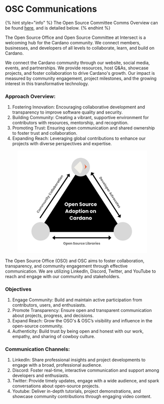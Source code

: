 # OSC Communications



{% hint style="info" %}
The Open Source Committee Comms Overview can be found [here](https://docs.google.com/presentation/d/1jcprNN0hQj-aWdk6llX9eLxZzc1dEERT4V9O4AmbaXs/edit?usp=sharing), and is detailed below.&#x20;
{% endhint %}

The Open Source Office and Open Source Committee at Intersect is a welcoming hub for the Cardano community. We connect members, businesses, and developers of all levels to collaborate, learn, and build on Cardano.

We connect the Cardano community through our website, social media, events, and partnerships. We provide resources, host Q\&As, showcase projects, and foster collaboration to drive Cardano's growth. Our impact is measured by community engagement, project milestones, and the growing interest in this transformative technology.

### Approach Overview:

1. Fostering Innovation: Encouraging collaborative development and transparency to improve software quality and security.
2. Building Community: Creating a vibrant, supportive environment for contributors with resources, mentorship, and recognition.
3. Promoting Trust: Ensuring open communication and shared ownership to foster trust and collaboration.
4. Expanding Reach: Leveraging global contributions to enhance our projects with diverse perspectives and expertise.

<figure><img src="../../.gitbook/assets/image (1) (1).png" alt=""><figcaption></figcaption></figure>

The Open Source Office (OSO) and OSC aims to foster collaboration, transparency, and community engagement through effective communication. We are utilizing LinkedIn, Discord, Twitter, and YouTube to reach and engage with our community and stakeholders.

### Objectives

1. Engage Community: Build and maintain active participation from contributors, users, and enthusiasts.
2. Promote Transparency: Ensure open and transparent communication about projects, progress, and decisions.
3. Expand Reach: Grow the OSO's & OSC’s visibility and influence in the open-source community.&#x20;
4. Authenticity: Build trust by being open and honest with our work, empathy, and sharing of cowboy culture.

### Communication Channels:

1. LinkedIn: Share professional insights and project developments to engage with a broad, professional audience.
2. Discord: Foster real-time, interactive communication and support among developers and enthusiasts.
3. Twitter: Provide timely updates, engage with a wide audience, and spark conversations about open-source projects.
4. Youtube: Deliver in-depth tutorials, project demonstrations, and showcase community contributions through engaging video content.
